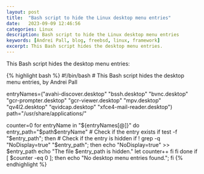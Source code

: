 ```yaml
---
layout: post
title:  "Bash script to hide the Linux desktop menu entries"
date:   2023-09-09 12:46:56
categories: Linux
description: Bash script to hide the Linux desktop menu entries
keywords: [Andrei Pall, blog, freebsd, linux, framework]
excerpt: This Bash script hides the desktop menu entries.
---
```

<p>This Bash script hides the desktop menu entries:</p>
{% highlight bash %}
#!/bin/bash
# This Bash script hides the desktop menu entries, by Andrei Pall

entryNames=("avahi-discover.desktop" "bssh.desktop" "bvnc.desktop" "gcr-prompter.desktop" "gcr-viewer.desktop" "mpv.desktop" "qv4l2.desktop" "qvidcap.desktop" "xfce4-mail-reader.desktop")
path="/usr/share/applications/"

counter=0
for entryName in "${entryNames[@]}"
do
    entry_path="$path$entryName"
    # Check if the entry exists
    if test -f "$entry_path"; then
        # Check if the entry is hidden
        if ! grep -q "NoDisplay=true" "$entry_path"; then
            echo "NoDisplay=true" >> $entry_path
            echo "The file $entry_path is hidden."
            let counter++
        fi
    fi
done
if [ $counter -eq 0 ]; then
   echo "No desktop menu entries found.";
fi
{% endhighlight %}

